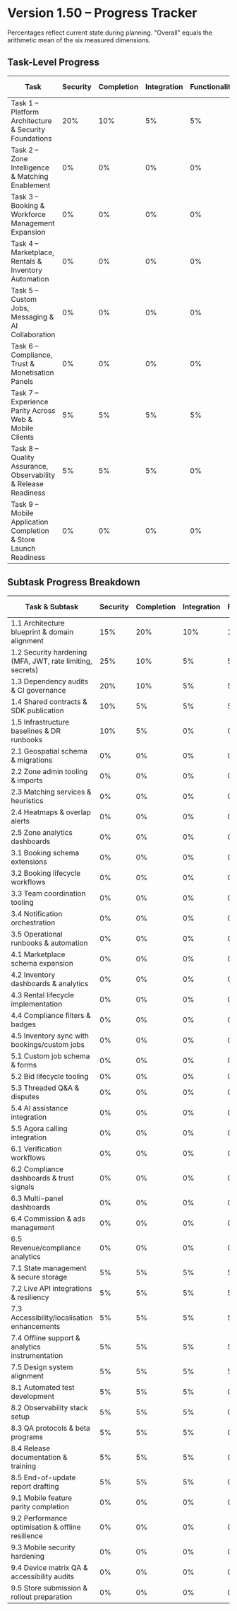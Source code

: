# Version 1.50 – Progress Tracker

Percentages reflect current state during planning. "Overall" equals the arithmetic mean of the six measured dimensions.

## Task-Level Progress
| Task | Security | Completion | Integration | Functionality | Error Free | Production | Overall |
| --- | --- | --- | --- | --- | --- | --- | --- |
| Task 1 – Platform Architecture & Security Foundations | 20% | 10% | 5% | 5% | 5% | 5% | 8% |
| Task 2 – Zone Intelligence & Matching Enablement | 0% | 0% | 0% | 0% | 0% | 0% | 0% |
| Task 3 – Booking & Workforce Management Expansion | 0% | 0% | 0% | 0% | 0% | 0% | 0% |
| Task 4 – Marketplace, Rentals & Inventory Automation | 0% | 0% | 0% | 0% | 0% | 0% | 0% |
| Task 5 – Custom Jobs, Messaging & AI Collaboration | 0% | 0% | 0% | 0% | 0% | 0% | 0% |
| Task 6 – Compliance, Trust & Monetisation Panels | 0% | 0% | 0% | 0% | 0% | 0% | 0% |
| Task 7 – Experience Parity Across Web & Mobile Clients | 5% | 5% | 5% | 5% | 0% | 0% | 3% |
| Task 8 – Quality Assurance, Observability & Release Readiness | 5% | 5% | 5% | 0% | 5% | 5% | 4% |
| Task 9 – Mobile Application Completion & Store Launch Readiness | 0% | 0% | 0% | 0% | 0% | 0% | 0% |

## Subtask Progress Breakdown
| Task & Subtask | Security | Completion | Integration | Functionality | Error Free | Production | Overall |
| --- | --- | --- | --- | --- | --- | --- | --- |
| 1.1 Architecture blueprint & domain alignment | 15% | 20% | 10% | 10% | 5% | 5% | 11% |
| 1.2 Security hardening (MFA, JWT, rate limiting, secrets) | 25% | 10% | 5% | 5% | 5% | 5% | 9% |
| 1.3 Dependency audits & CI governance | 20% | 10% | 5% | 5% | 5% | 5% | 8% |
| 1.4 Shared contracts & SDK publication | 10% | 5% | 5% | 5% | 5% | 5% | 6% |
| 1.5 Infrastructure baselines & DR runbooks | 10% | 5% | 0% | 0% | 0% | 0% | 3% |
| 2.1 Geospatial schema & migrations | 0% | 0% | 0% | 0% | 0% | 0% | 0% |
| 2.2 Zone admin tooling & imports | 0% | 0% | 0% | 0% | 0% | 0% | 0% |
| 2.3 Matching services & heuristics | 0% | 0% | 0% | 0% | 0% | 0% | 0% |
| 2.4 Heatmaps & overlap alerts | 0% | 0% | 0% | 0% | 0% | 0% | 0% |
| 2.5 Zone analytics dashboards | 0% | 0% | 0% | 0% | 0% | 0% | 0% |
| 3.1 Booking schema extensions | 0% | 0% | 0% | 0% | 0% | 0% | 0% |
| 3.2 Booking lifecycle workflows | 0% | 0% | 0% | 0% | 0% | 0% | 0% |
| 3.3 Team coordination tooling | 0% | 0% | 0% | 0% | 0% | 0% | 0% |
| 3.4 Notification orchestration | 0% | 0% | 0% | 0% | 0% | 0% | 0% |
| 3.5 Operational runbooks & automation | 0% | 0% | 0% | 0% | 0% | 0% | 0% |
| 4.1 Marketplace schema expansion | 0% | 0% | 0% | 0% | 0% | 0% | 0% |
| 4.2 Inventory dashboards & analytics | 0% | 0% | 0% | 0% | 0% | 0% | 0% |
| 4.3 Rental lifecycle implementation | 0% | 0% | 0% | 0% | 0% | 0% | 0% |
| 4.4 Compliance filters & badges | 0% | 0% | 0% | 0% | 0% | 0% | 0% |
| 4.5 Inventory sync with bookings/custom jobs | 0% | 0% | 0% | 0% | 0% | 0% | 0% |
| 5.1 Custom job schema & forms | 0% | 0% | 0% | 0% | 0% | 0% | 0% |
| 5.2 Bid lifecycle tooling | 0% | 0% | 0% | 0% | 0% | 0% | 0% |
| 5.3 Threaded Q&A & disputes | 0% | 0% | 0% | 0% | 0% | 0% | 0% |
| 5.4 AI assistance integration | 0% | 0% | 0% | 0% | 0% | 0% | 0% |
| 5.5 Agora calling integration | 0% | 0% | 0% | 0% | 0% | 0% | 0% |
| 6.1 Verification workflows | 0% | 0% | 0% | 0% | 0% | 0% | 0% |
| 6.2 Compliance dashboards & trust signals | 0% | 0% | 0% | 0% | 0% | 0% | 0% |
| 6.3 Multi-panel dashboards | 0% | 0% | 0% | 0% | 0% | 0% | 0% |
| 6.4 Commission & ads management | 0% | 0% | 0% | 0% | 0% | 0% | 0% |
| 6.5 Revenue/compliance analytics | 0% | 0% | 0% | 0% | 0% | 0% | 0% |
| 7.1 State management & secure storage | 5% | 5% | 5% | 5% | 0% | 0% | 3% |
| 7.2 Live API integrations & resiliency | 5% | 5% | 5% | 5% | 0% | 0% | 3% |
| 7.3 Accessibility/localisation enhancements | 5% | 5% | 5% | 5% | 0% | 0% | 3% |
| 7.4 Offline support & analytics instrumentation | 5% | 5% | 5% | 5% | 0% | 0% | 3% |
| 7.5 Design system alignment | 5% | 5% | 5% | 5% | 0% | 0% | 3% |
| 8.1 Automated test development | 5% | 5% | 5% | 0% | 5% | 5% | 4% |
| 8.2 Observability stack setup | 5% | 5% | 5% | 0% | 5% | 5% | 4% |
| 8.3 QA protocols & beta programs | 5% | 5% | 5% | 0% | 5% | 5% | 4% |
| 8.4 Release documentation & training | 5% | 5% | 5% | 0% | 5% | 5% | 4% |
| 8.5 End-of-update report drafting | 5% | 5% | 5% | 0% | 5% | 5% | 4% |
| 9.1 Mobile feature parity completion | 0% | 0% | 0% | 0% | 0% | 0% | 0% |
| 9.2 Performance optimisation & offline resilience | 0% | 0% | 0% | 0% | 0% | 0% | 0% |
| 9.3 Mobile security hardening | 0% | 0% | 0% | 0% | 0% | 0% | 0% |
| 9.4 Device matrix QA & accessibility audits | 0% | 0% | 0% | 0% | 0% | 0% | 0% |
| 9.5 Store submission & rollout preparation | 0% | 0% | 0% | 0% | 0% | 0% | 0% |

